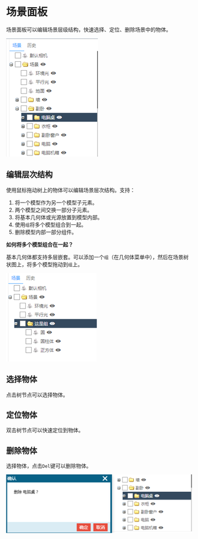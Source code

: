 # 场景面板

场景面板可以编辑场景层级结构，快速选择、定位、删除场景中的物体。

![image](../../images/hierarchy.png)

## 编辑层次结构

使用鼠标拖动树上的物体可以编辑场景层次结构。支持：

1. 将一个模型作为另一个模型子元素。
2. 两个模型之间交换一部分子元素。
3. 将基本几何体或光源放置到模型内部。
4. 使用`组`将多个模型组合到一起。
5. 删除模型内部一部分组件。

**如何将多个模型组合在一起？**

基本几何体都支持多层嵌套。可以添加一个`组`（在几何体菜单中），然后在场景树状图上，将多个模型拖动到`组`上。

![image](../../images/hierarchy-group.png)

## 选择物体

点击树节点可以选择物体。

## 定位物体

双击树节点可以快速定位到物体。

## 删除物体

选择物体，点击`Del`键可以删除物体。

![image](../../images/hierarchy-del.png)